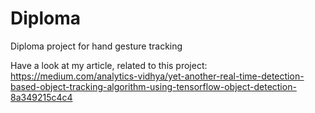 # Diploma
Diploma project for hand gesture tracking

Have a look at my article, related to this project: https://medium.com/analytics-vidhya/yet-another-real-time-detection-based-object-tracking-algorithm-using-tensorflow-object-detection-8a349215c4c4
